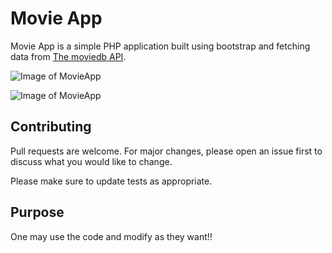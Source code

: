 # Movie App

Movie App is a simple PHP application built using bootstrap and fetching data from [The moviedb API](https://api.themoviedb.org).

![Image of MovieApp](https://i.postimg.cc/SNz9YGd0/front.png)

![Image of MovieApp](https://pasteboard.co/JR68WTG.png)

## Contributing
Pull requests are welcome. For major changes, please open an issue first to discuss what you would like to change.

Please make sure to update tests as appropriate.

## Purpose
One may use the code and modify as they want!!

